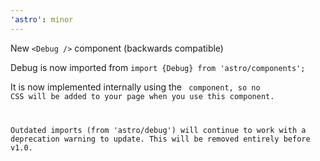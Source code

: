 ```yaml
---
'astro': minor
---
```


New `<Debug />` component (backwards compatible)

Debug is now imported from `import {Debug} from 'astro/components';`

It is now implemented internally using the <Code> component, so no CSS will be added to your page when you use this component.

Outdated imports (from 'astro/debug') will continue to work with a deprecation warning to update. This will be removed entirely before v1.0.

